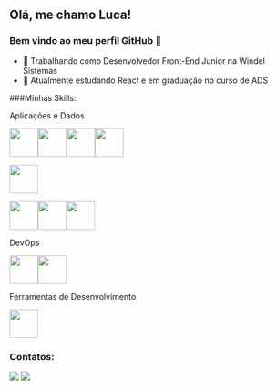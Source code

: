 ## Olá, me chamo Luca! 
### Bem vindo ao meu perfil GitHub 👋

- 🔭  Trabalhando como Desenvolvedor Front-End Junior na Windel Sistemas
- 🌱  Atualmente estudando React e em graduação no curso de ADS 

###Minhas Skills:

Aplicações e Dados

<img src="https://cdn.jsdelivr.net/gh/devicons/devicon/icons/javascript/javascript-original.svg" width="50" height="50"/><img src="https://cdn.jsdelivr.net/gh/devicons/devicon/icons/react/react-original.svg" width="50" height="50"/><img src="https://cdn.jsdelivr.net/gh/devicons/devicon/icons/typescript/typescript-original.svg" width="50" height="50" /><img src="https://cdn.jsdelivr.net/gh/devicons/devicon/icons/nodejs/nodejs-original.svg" width="50" height="50"/>
          

<img src="https://cdn.jsdelivr.net/gh/devicons/devicon/icons/html5/html5-original-wordmark.svg" width="50" height="50"/>          

<img src="https://cdn.jsdelivr.net/gh/devicons/devicon/icons/css3/css3-original-wordmark.svg"  width="50" height="50"/><img src="https://cdn.jsdelivr.net/gh/devicons/devicon/icons/bootstrap/bootstrap-original-wordmark.svg"  width="50" height="50"/><img src="https://twitter.com/chakra_ui/with_replies" width="50" height="50" />
          

DevOps

<img src="https://cdn.jsdelivr.net/gh/devicons/devicon/icons/git/git-original.svg" width="50" height="50" /><img src="https://cdn.jsdelivr.net/gh/devicons/devicon/icons/github/github-original.svg" width="50" height="50" />
           

Ferramentas de Desenvolvimento

<img src="https://cdn.jsdelivr.net/gh/devicons/devicon/icons/vscode/vscode-original.svg"  width="50" height="50"/>

### Contatos:

<div>
<a href="https://www.linkedin.com/in/lucabergonzo" target="_blank"><img src="https://img.shields.io/badge/-LinkedIn-%230077B5?style=for-the-badge&logo=linkedin&logoColor=white" target="_blank"></a>   
<a href = "mailto:lucabergonzo@outlook.com"><img src="https://img.shields.io/badge/Gmail-D14836?style=for-the-badge&logo=gmail&logoColor=white" target="_blank"></a>
</div>


<!--
**LucaCananiBergonzo/LucaCananiBergonzo** is a ✨ _special_ ✨ repository because its `README.md` (this file) appears on your GitHub profile.

Here are some ideas to get you started:

- 🔭 I’m currently working on ...
- 🌱 I’m currently learning ...
- 👯 I’m looking to collaborate on ...
- 🤔 I’m looking for help with ...
- 💬 Ask me about ...
- 📫 How to reach me: ...
- 😄 Pronouns: ...
- ⚡ Fun fact: ...
-->
